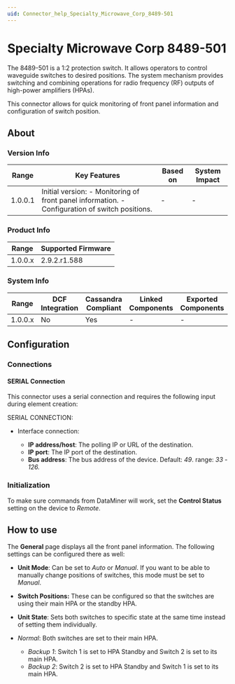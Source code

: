 ```yaml
---
uid: Connector_help_Specialty_Microwave_Corp_8489-501
---
```


# Specialty Microwave Corp 8489-501

The 8489-501 is a 1:2 protection switch. It allows operators to control waveguide switches to desired positions. The system mechanism provides switching and combining operations for radio frequency (RF) outputs of high-power amplifiers (HPAs).

This connector allows for quick monitoring of front panel information and configuration of switch position.

## About

### Version Info

| **Range** | **Key Features**                                                                               | **Based on** | **System Impact** |
|-----------|------------------------------------------------------------------------------------------------|--------------|-------------------|
| 1.0.0.1   | Initial version: - Monitoring of front panel information. - Configuration of switch positions. | \-           | \-                |

### Product Info

| Range     | Supported Firmware     |
|-----------|------------------------|
| 1.0.0.x   | 2.9.2.r1.588           |

### System Info

| Range     | DCF Integration     | Cassandra Compliant     | Linked Components     | Exported Components     |
|-----------|---------------------|-------------------------|-----------------------|-------------------------|
| 1.0.0.x   | No                  | Yes                     | \-                    | \-                      |

## Configuration

### Connections

#### SERIAL Connection

This connector uses a serial connection and requires the following input during element creation:

SERIAL CONNECTION:

- Interface connection:

  - **IP address/host**: The polling IP or URL of the destination.
  - **IP port**: The IP port of the destination.
  - **Bus address**: The bus address of the device. Default: *49*. range: *33* - *126.*

### Initialization

To make sure commands from DataMiner will work, set the **Control Status** setting on the device to *Remote*.

## How to use

The **General** page displays all the front panel information. The following settings can be configured there as well:

- **Unit Mode**: Can be set to *Auto* or *Manual*. If you want to be able to manually change positions of switches, this mode must be set to *Manual*.

- **Switch Positions:** These can be configured so that the switches are using their main HPA or the standby HPA.

- **Unit State**: Sets both switches to specific state at the same time instead of setting them individually.

- *Normal*: Both switches are set to their main HPA.
  - *Backup 1*: Switch 1 is set to HPA Standby and Switch 2 is set to its main HPA.
  - *Backup 2*: Switch 2 is set to HPA Standby and Switch 1 is set to its main HPA.
